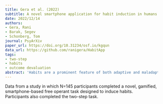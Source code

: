 ```yaml
---
title: Gera et al. (2022)
subtitle: A novel smartphone application for habit induction in humans
date: 2022/12/14
authors:
- Gera, Rani
- Barak, Segev
- Schonberg, Tom
journal: PsyArXiv
paper_url: https://doi.org/10.31234/osf.io/kgqun
data_url: https://github.com/ranigera/HabitApp
tags:
- two-step
- habits
- outcome devaluation
abstract: 'Habits are a prominent feature of both adaptive and maladaptive behavior. Yet, despite substantial research efforts, there are currently no well-established experimental procedures for habit induction in humans. It is likely that laboratory experimental settings, as well as the session-based structure typically used in controlled experiments (also outside the lab), impose serious constraints on studying habits and other effects that are sensitive to context, motivation, and training duration and frequency. To overcome these challenges, we devised a unique real-world free-operant task structure, implemented through a novel smartphone application, whereby participants could freely enter the app (24 hours a day, 7 days a week) to win rewards. This procedure is free of typical laboratory constraints, yet well-controlled. Using the canonical sensitivity to outcome devaluation criterion, we successfully demonstrated habit formation as a function of training duration, a longstanding challenge in the field. Additionally, we show a positive relationship between multiple facets of engagement/motivation and goal-directedness. We suggest that our novel paradigm can be used to study the neurobehavioral and psychological mechanism underlying habits in humans. Moreover, the real-world free-operant framework can potentially be used to examine other instrumental behavior- related questions, with greater face validity in naturalistic conditions.'
---
```


Data from a study in which N=145 participants completed a novel, gamified, smartphone-based free operant task designed to induce habits. Participants also completed the two-step task.
